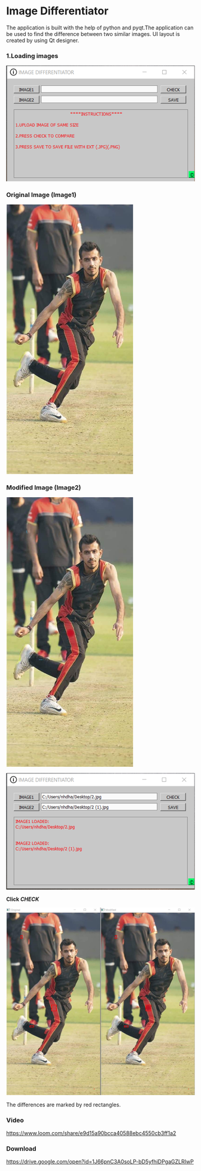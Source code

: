 # Image Differentiator
The application is built with the help of python and pyqt.The application can be used to find the difference between two similar images.
UI layout is created by using Qt designer.

### 1.Loading images
![Application](pics/1.png)
### Original Image (Image1)
<img src="https://github.com/dharanish-nh/image_differentiator/blob/master/pics/original.jpg"  width="339" height="720">

### Modified Image (Image2)

<img src="https://github.com/dharanish-nh/image_differentiator/blob/master/pics/edited.jpg?raw=true"  width="339" height="720">

![Application1](pics/2.png)

**Click *CHECK***

![Application](pics/3.png)

The differences are marked by red rectangles.

### Video
https://www.loom.com/share/e9d15a90bcca40588ebc4550cb3ff1a2

### Download

https://drive.google.com/open?id=1J66pnC3A0soLP-bD5yfhiDPgaGZLRIwP
